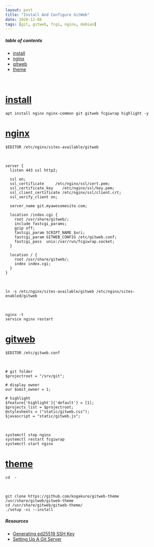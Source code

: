 ```yaml
---
layout: post
title: "Install And Configure GitWeb"
date: 2020-12-08
tags: [git, gitweb, fcgi, nginx, debian] 
---
```


##### table of contents
- [install](#install)
- [nginx](#nginx)
- [gitweb](#gitweb)
- [theme](#theme)

<br />

# [install](#install)

```
apt install nginx nginx-common git gitweb fcgiwrap highlight -y
```

# [nginx](#nginx)

```
$EDITOR /etc/nginx/sites-available/gitweb
```

<br />

```
server {
  listen 443 ssl http2;

  ssl on;
  ssl_certificate     /etc/nginx/ssl/cert.pem;
  ssl_certificate_key    /etc/nginx/ssl/key.pem;
  ssl_client_certificate /etc/nginx/ssl/client.crt;
  ssl_verify_client on;

  server_name git.myawesomesite.com;

  location /index.cgi {
    root /usr/share/gitweb/;
    include fastcgi_params;
    gzip off;
    fastcgi_param SCRIPT_NAME $uri;
    fastcgi_param GITWEB_CONFIG /etc/gitweb.conf;
    fastcgi_pass  unix:/var/run/fcgiwrap.socket;
  }

  location / {
    root /usr/share/gitweb/;
    index index.cgi;
  }
}
```

<br />

```
ln -s /etc/nginx/sites-available/gitweb /etc/nginx/sites-enabled/gitweb
```

<br />

```
nginx -t
service nginx restart
```

# [gitweb](#gitweb)

```
$EDITOR /etc/gitweb.conf
```

<br />

```
# git folder
$projectroot = "/srv/git";

# display owner
our $omit_owner = 1; 

# highlight
$feature{'highlight'}{'default'} = [1];
$projects_list = $projectroot;
@stylesheets = ("static/gitweb.css");
$javascript = "static/gitweb.js";
```

<br />

```
systemctl stop nginx 
systemctl restart fcgiwrap 
systemctl start nginx
```

# [theme](#theme)

```
cd  -
```

<br />

```
git clone https://github.com/kogakure/gitweb-theme /usr/share/gitweb/gitweb-theme
cd /usr/share/gitweb/gitweb-theme/
./setup -vi --install
```

##### Resources
- [Generating ed25519 SSH Key](https://robertmarshall.xyz/generating-ed25519-ssh-key)
- [Setting Up A Git Server](https://robertmarshall.xyz/setting-up-a-git-server)

